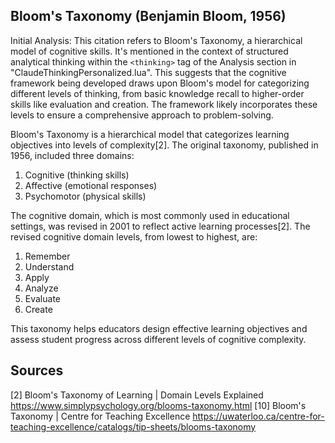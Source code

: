 ## Bloom's Taxonomy (Benjamin Bloom, 1956)

Initial Analysis:
This citation refers to Bloom's Taxonomy, a hierarchical model of cognitive skills. It's mentioned in the context of structured analytical thinking within the `<thinking>` tag of the Analysis section in "ClaudeThinkingPersonalized.lua". This suggests that the cognitive framework being developed draws upon Bloom's model for categorizing different levels of thinking, from basic knowledge recall to higher-order skills like evaluation and creation. The framework likely incorporates these levels to ensure a comprehensive approach to problem-solving.

Bloom's Taxonomy is a hierarchical model that categorizes learning objectives into levels of complexity[2]. The original taxonomy, published in 1956, included three domains:

1. Cognitive (thinking skills)
2. Affective (emotional responses)
3. Psychomotor (physical skills)

The cognitive domain, which is most commonly used in educational settings, was revised in 2001 to reflect active learning processes[2]. The revised cognitive domain levels, from lowest to highest, are:

1. Remember
2. Understand
3. Apply
4. Analyze
5. Evaluate
6. Create

This taxonomy helps educators design effective learning objectives and assess student progress across different levels of cognitive complexity.

## Sources
[2] Bloom's Taxonomy of Learning | Domain Levels Explained https://www.simplypsychology.org/blooms-taxonomy.html
[10] Bloom's Taxonomy | Centre for Teaching Excellence https://uwaterloo.ca/centre-for-teaching-excellence/catalogs/tip-sheets/blooms-taxonomy 